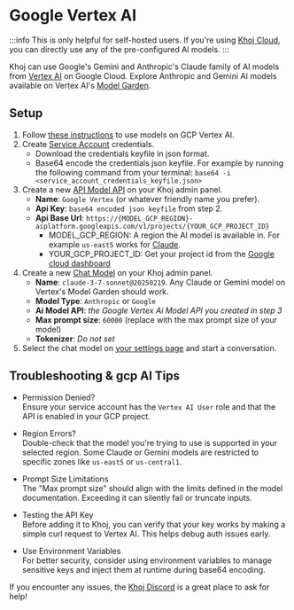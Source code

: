 # Google Vertex AI
:::info
This is only helpful for self-hosted users. If you're using [Khoj Cloud](https://app.khoj.dev), you can directly use any of the pre-configured AI models.
:::

Khoj can use Google's Gemini and Anthropic's Claude family of AI models from [Vertex AI](https://cloud.google.com/vertex-ai) on Google Cloud. Explore Anthropic and Gemini AI models available on Vertex AI's [Model Garden](https://console.cloud.google.com/vertex-ai/model-garden).

## Setup
1. Follow [these instructions](https://cloud.google.com/vertex-ai/generative-ai/docs/partner-models/use-claude#before_you_begin) to use models on GCP Vertex AI.
2. Create [Service Account](https://console.cloud.google.com/apis/credentials/serviceaccountkey) credentials.
   - Download the credentials keyfile in json format.
   - Base64 encode the credentials json keyfile. For example by running the following command from your terminal:
     `base64 -i <service_account_credentials_keyfile.json>`
3. Create a new [API Model API](http://localhost:42110/server/admin/database/aimodelapi/add) on your Khoj admin panel.
   - **Name**: `Google Vertex` (or whatever friendly name you prefer).
   - **Api Key**: `base64 encoded json keyfile` from step 2.
   - **Api Base Url**: `https://{MODEL_GCP_REGION}-aiplatform.googleapis.com/v1/projects/{YOUR_GCP_PROJECT_ID}`
     - MODEL_GCP_REGION: A region the AI model is available in. For example `us-east5` works for [Claude](https://cloud.google.com/vertex-ai/generative-ai/docs/partner-models/use-claude#regions).
     - YOUR_GCP_PROJECT_ID: Get your project id from the [Google cloud dashboard](https://console.cloud.google.com/home/dashboard)
4. Create a new [Chat Model](http://localhost:42110/server/admin/database/chatmodel/add) on your Khoj admin panel.
   - **Name**: `claude-3-7-sonnet@20250219`. Any Claude or Gemini model on Vertex's Model Garden should work.
   - **Model Type**: `Anthropic` or `Google`
   - **Ai Model API**: *the Google Vertex Ai Model API you created in step 3*
   - **Max prompt size**: `60000` (replace with the max prompt size of your model)
   - **Tokenizer**: *Do not set*
5. Select the chat model on [your settings page](http://localhost:42110/settings) and start a conversation.

##  Troubleshooting & gcp AI Tips

-  Permission Denied?  
  Ensure your service account has the `Vertex AI User` role and that the API is enabled in your GCP project.

-  Region Errors?  
  Double-check that the model you're trying to use is supported in your selected region. Some Claude or Gemini models are restricted to specific zones like `us-east5` or `us-central1`.

-  Prompt Size Limitations  
  The "Max prompt size" should align with the limits defined in the model documentation. Exceeding it can silently fail or truncate inputs.

-  Testing the API Key  
  Before adding it to Khoj, you can verify that your key works by making a simple curl request to Vertex AI. This helps debug auth issues early.

-  Use Environment Variables   
  For better security, consider using environment variables to manage sensitive keys and inject them at runtime during base64 encoding.

If you encounter any issues, the [Khoj Discord](https://discord.gg/BDgyabRM6e) is a great place to ask for help!
